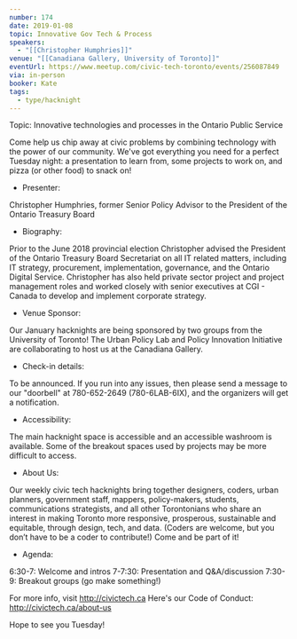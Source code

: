 ```yaml
---
number: 174
date: 2019-01-08
topic: Innovative Gov Tech & Process
speakers:
  - "[[Christopher Humphries]]"
venue: "[[Canadiana Gallery, University of Toronto]]"
eventUrl: https://www.meetup.com/civic-tech-toronto/events/256087849
via: in-person
booker: Kate
tags:
  - type/hacknight
---
```


Topic: Innovative technologies and processes in the Ontario Public Service

Come help us chip away at civic problems by combining technology with the power of our community. We've got everything you need for a perfect Tuesday night: a presentation to learn from, some projects to work on, and pizza (or other food) to snack on!

+ Presenter:

Christopher Humphries, former Senior Policy Advisor to the President of the Ontario Treasury Board

+ Biography:

Prior to the June 2018 provincial election Christopher advised the President of the Ontario Treasury Board Secretariat on all IT related matters, including IT strategy, procurement, implementation, governance, and the Ontario Digital Service. Christopher has also held private sector project and project management roles and worked closely with senior executives at CGI - Canada to develop and implement corporate strategy.

+ Venue Sponsor:

Our January hacknights are being sponsored by two groups from the University of Toronto!
The Urban Policy Lab and Policy Innovation Initiative are collaborating to host us at the Canadiana Gallery.

+ Check-in details:

To be announced. If you run into any issues, then please send a message to our "doorbell" at 780-652-2649 (780-6LAB-6IX), and the organizers will get a notification.

+ Accessibility:

The main hacknight space is accessible and an accessible washroom is available.
Some of the breakout spaces used by projects may be more difficult to access.

+ About Us:

Our weekly civic tech hacknights bring together designers, coders, urban planners, government staff, mappers, policy-makers, students, communications strategists, and all other Torontonians who share an interest in making Toronto more responsive, prosperous, sustainable and equitable, through design, tech, and data. (Coders are welcome, but you don’t have to be a coder to contribute!) Come and be part of it!

+ Agenda:

6:30-7: Welcome and intros
7-7:30: Presentation and Q&A/discussion
7:30-9: Breakout groups (go make something!)

For more info, visit http://civictech.ca
Here's our Code of Conduct: http://civictech.ca/about-us

Hope to see you Tuesday!